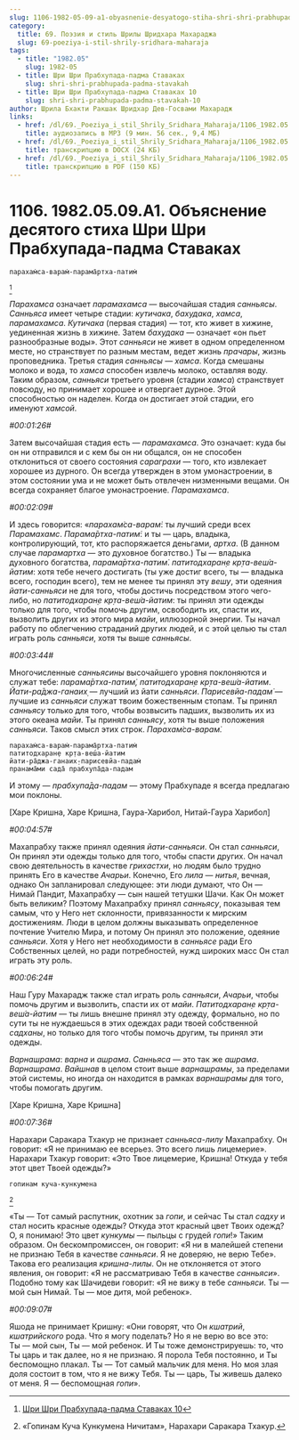 ```yaml
---
slug: 1106-1982-05-09-a1-obyasnenie-desyatogo-stiha-shri-shri-prabhupada-padma-stavakah
category:
  title: 69. Поэзия и стиль Шрилы Шридхара Махараджа
  slug: 69-poeziya-i-stil-shrily-sridhara-maharaja
tags:
  - title: "1982.05"
    slug: 1982-05
  - title: Шри Шри Прабхупада-падма Ставаках
    slug: shri-shri-prabhupada-padma-stavakah
  - title: Шри Шри Прабхупада-падма Ставаках 10
    slug: shri-shri-prabhupada-padma-stavakah-10
author: Шрила Бхакти Ракшак Шридхар Дев-Госвами Махарадж
links:
  - href: /dl/69._Poeziya_i_stil_Shrily_Sridhara_Maharaja/1106_1982.05.09.A1_SridharMj_Objasnenie_desjatogo_stiha_Shri_Shri_Prabhupada-padma_Stavakah.mp3
    title: аудиозапись в MP3 (9 мин. 56 сек., 9,4 МБ)
  - href: /dl/69._Poeziya_i_stil_Shrily_Sridhara_Maharaja/1106_1982.05.09.A1_SridharMj_Objasnenie_desjatogo_stiha_Shri_Shri_Prabhupada-padma_Stavakah.docx
    title: транскрипцию в DOCX (24 КБ)
  - href: /dl/69._Poeziya_i_stil_Shrily_Sridhara_Maharaja/1106_1982.05.09.A1_SridharMj_Objasnenie_desjatogo_stiha_Shri_Shri_Prabhupada-padma_Stavakah.pdf
    title: транскрипцию в PDF (150 КБ)
---
```


# 1106. 1982.05.09.A1. Объяснение десятого стиха Шри Шри Прабхупада-падма Ставаках

    парахам̇са-варам̇-парама̄ртха-патим̇
[^_ftn1]

*Парахамса* означает *парамахамса* — высочайшая стадия *санньясы*. *Санньяса* имеет четыре стадии: *кутичака*, *бахудака*, *хамса*, *парамахамса*. *Кутичака* (первая стадия) — тот, кто живет в хижине, уединенная жизнь в хижине. Затем *бахудака* — означает «он пьет разнообразные воды». Этот *санньяси* не живет в одном определенном месте, но странствует по разным местам, ведет жизнь *прачары*, жизнь проповедника. Третья стадия *санньясы* — *хамса*. Когда смешаны молоко и вода, то *хамса* способен извлечь молоко, оставляя воду. Таким образом, *санньяси* третьего уровня (стадии *хамса*) странствует повсюду, но принимает хорошее и отвергает дурное. Этой способностью он наделен. Когда он достигает этой стадии, его именуют *хамсой*.

*#00:01:26#*

Затем высочайшая стадия есть — *парамахамса*. Это означает: куда бы он ни отправился и с кем бы он ни общался, он не способен отклониться от своего состояния *сараграхи* — того, кто извлекает хорошее из дурного. Он всегда утвержден в этом умонастроении, в этом состоянии ума и не может быть отвлечен низменными вещами. Он всегда сохраняет благое умонастроение. *Парамахамса*.

*#00:02:09#*

И здесь говорится: «*парахам̇са-варам̇*: ты лучший среди всех *Парамахамс*. *Парама̄ртха-патим̇*: и ты — царь, владыка, контролирующий, тот, кто распоряжается деньгами, *артха*. (В данном случае *парамартха* — это духовное богатство.) Ты — владыка духовного богатства, *парама̄ртха-патим̇*. *патитодхаран̣е кр̣та-веш́а-йатим*: хотя тебе нечего достигать (ты уже достиг всего, ты — владыка всего, господин всего), тем не менее ты принял эту *вешу*, эти одеяния *йати-санньяси* не для того, чтобы достичь посредством этого чего-либо, но *патитодхаран̣е кр̣та-веш́а-йатим*: ты принял эти одежды только для того, чтобы помочь другим, освободить их, спасти их, вызволить других из этого мира *майи*, иллюзорной энергии. Ты начал работу по облегчению страданий других людей, и с этой целью ты стал играть роль *санньяси*, хотя ты выше *санньясы*.

*#00:03:44#*

Многочисленные *санньясины* высочайшего уровня поклоняются и служат тебе: *парама̄ртха-патим̇, патитодхаран̣е кр̣та-веш́а-йатим*. *Йати-ра̄джа-ганаих̣* — лучший из йати *санньяси*. *Парисевйа-падам̇* — лучшие из *санньяси* служат твоим божественным стопам. Ты принял *санньясу* только для того, чтобы возвысить падших, вызволить их из этого океана *майи*. Ты принял *санньясу*, хотя ты выше положения *санньяси*. Таков смысл этих строк. *Парахам̇са-варам̇.*

    парахам̇са-варам̇-парама̄ртха-патим̇
    патитодхаран̣е кр̣та-веш́а-йатим
    йати-ра̄джа-ганаих̣-парисевйа-падам̇
    пранама̄ми сада̄ прабхупа̄да-падам

И этому — *прабхупа̄да-падам* — этому Прабхупаде я всегда предлагаю мои поклоны.

[Харе Кришна, Харе Кришна, Гаура-Харибол, Нитай-Гаура Харибол]

*#00:04:57#*

Махапрабху также принял одеяния *йати-санньяси*. Он стал *санньяси*, Он принял эти одежды только для того, чтобы спасти других. Он начал свою деятельность в качестве *грихастхи*, но людям было трудно принять Его в качестве *Ачарьи*. Конечно, Его *лила* — *нитья*, вечная, однако Он запланировал следующее: эти люди думают, что Он — Нимай Пандит, Махапрабху — сын нашей тетушки Шачи. Как Он может быть великим? Поэтому Махапрабху принял *санньясу*, показывая тем самым, что у Него нет склонности, привязанности к мирским достижениям. Люди в целом должны выказывать определенное почтение Учителю Мира, и потому Он принял это положение, одеяние *санньяси*. Хотя у Него нет необходимости в *санньясе* ради Его Собственных целей, но ради потребностей, нужд широких масс Он стал играть эту роль.

*#00:06:24#*

Наш Гуру Махарадж также стал играть роль *санньяси*, *Ачарьи*, чтобы помочь другим и вызволить, спасти их от *майи*. *Патитодхаран̣е кр̣та-веш́а-йатим* — ты лишь внешне принял эту одежду, формально, но по сути ты не нуждаешься в этих одеждах ради твоей собственной *садханы*, но только для того чтобы помочь другим, ты принял эти одежды.

*Варнашрама*: *варна* и *ашрама*. *Санньяса* — это так же *ашрама*. *Варнашрама*. *Вайшнав* в целом стоит выше *варнашрамы*, за пределами этой системы, но иногда он находится в рамках *варнашрамы* для того, чтобы помогать другим.

[Харе Кришна, Харе Кришна]

*#00:07:36#*

Нарахари Саракара Тхакур не признает *санньяса-лилу* Махапрабху. Он говорит: «Я не принимаю ее всерьез. Это всего лишь лицемерие». Нарахари Тхакур говорит: «Это Твое лицемерие, Кришна! Откуда у тебя этот цвет Твоей одежды?»

    гопинам куча-кункумена
[^_ftn2]

«Ты — Тот самый распутник, охотник за *гопи*, и сейчас Ты стал *садху* и стал носить красные одежды? Откуда этот красный цвет Твоих одежд? О, я понимаю! Это цвет *кункумы* — пыльцы с грудей *гопи*!» Таким образом. Он бескомпромиссен, он говорит: «Я ни в малейшей степени не признаю Тебя в качестве *санньяси*. Я не доверяю, не верю Тебе». Такова его реализация *кришна-лилы*. Он не отклоняется от этого явления, он говорит: «Я не рассматриваю Тебя в качестве *санньяси*». Подобно тому как Шачидеви говорит: «Я не вижу в тебе *санньяси*. Ты — мой сын Нимай. Ты — мое дитя, мой ребенок».

*#00:09:07#*

Яшода не принимает Кришну: «Они говорят, что Он *кшатрий*, *кшатрийского* рода. Что я могу поделать? Но я не верю во все это: Ты — мой сын, Ты — мой ребенок. И Ты тоже демонстрируешь: то, что Ты царь и так далее, но я не признаю. Я порола Тебя постоянно, и Ты беспомощно плакал. Ты — Тот самый мальчик для меня. Но моя злая доля состоит в том, что я не вижу Тебя. Ты — царь, Ты живешь далеко от меня. Я — беспомощная *гопи*».



[^_ftn1]: [Шри Шри Прабхупада-падма Ставаках 10](../notes/shri-shri-prabhupada-padma-stavakah/shri-shri-prabhupada-padma-stavakah-10.md)

[^_ftn2]: «Гопинам Куча Кункумена Ничитам», Нарахари Саракара Тхакур.

